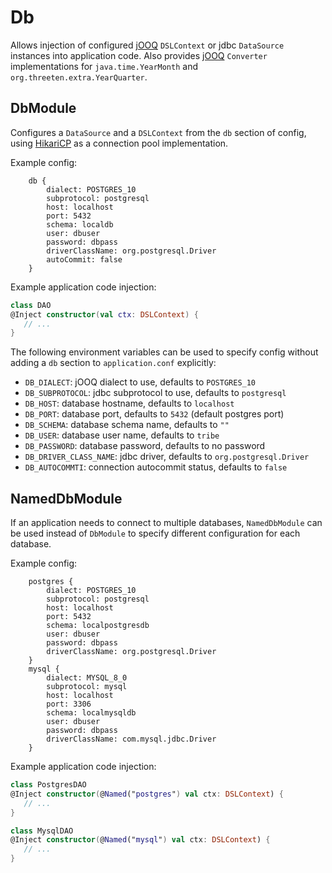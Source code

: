 Db
==
Allows injection of configured [jOOQ](https://www.jooq.org) `DSLContext` or jdbc `DataSource`
instances into application code.  Also provides [jOOQ](https://www.jooq.org) `Converter` 
implementations for `java.time.YearMonth` and `org.threeten.extra.YearQuarter`.

DbModule
--------
Configures a `DataSource` and a `DSLContext` from the `db` section of config, using
[HikariCP](https://github.com/brettwooldridge/HikariCP) as a connection pool implementation.

Example config:
```hocon
    db {
        dialect: POSTGRES_10
        subprotocol: postgresql
        host: localhost
        port: 5432
        schema: localdb
        user: dbuser
        password: dbpass
        driverClassName: org.postgresql.Driver
        autoCommit: false
    }
```

Example application code injection:
```kotlin
class DAO
@Inject constructor(val ctx: DSLContext) {
   // ...
}
```

The following environment variables can be used to specify config without adding a `db`
section to `application.conf` explicitly:
* `DB_DIALECT`:  jOOQ dialect to use, defaults to `POSTGRES_10`
* `DB_SUBPROTOCOL`:  jdbc subprotocol to use, defaults to `postgresql`
* `DB_HOST`:  database hostname, defaults to `localhost`
* `DB_PORT`:  database port, defaults to `5432` (default postgres port)
* `DB_SCHEMA`:  database schema name, defaults to `""`
* `DB_USER`:  database user name, defaults to `tribe`
* `DB_PASSWORD`:  database password, defaults to no password
* `DB_DRIVER_CLASS_NAME`:  jdbc driver, defaults to `org.postgresql.Driver`
* `DB_AUTOCOMMTI`: connection autocommit status, defaults to `false`

NamedDbModule
-------------
If an application needs to connect to multiple databases, `NamedDbModule` can be used
instead of `DbModule` to specify different configuration for each database.

Example config:
```hocon
    postgres {
        dialect: POSTGRES_10
        subprotocol: postgresql
        host: localhost
        port: 5432
        schema: localpostgresdb
        user: dbuser
        password: dbpass
        driverClassName: org.postgresql.Driver
    }
    mysql {
        dialect: MYSQL_8_0
        subprotocol: mysql
        host: localhost
        port: 3306
        schema: localmysqldb
        user: dbuser
        password: dbpass
        driverClassName: com.mysql.jdbc.Driver
    }
```

Example application code injection:
```kotlin
class PostgresDAO
@Inject constructor(@Named("postgres") val ctx: DSLContext) {
   // ...
}

class MysqlDAO
@Inject constructor(@Named("mysql") val ctx: DSLContext) {
   // ...
}
```
